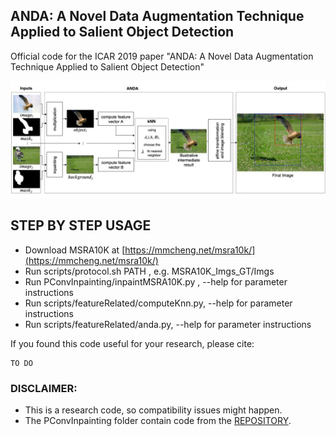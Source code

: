 ## ANDA:  A Novel Data Augmentation Technique Applied to Salient Object Detection
Official code for the ICAR 2019 paper "ANDA:  A Novel Data Augmentation Technique Applied to Salient Object Detection"

<p align="center">
<img src="./documentation/flowchart.jpg">
</p>

## STEP BY STEP USAGE

- Download MSRA10K at [https://mmcheng.net/msra10k/](https://mmcheng.net/msra10k/)
- Run scripts/protocol.sh PATH , e.g. MSRA10K_Imgs_GT/Imgs
- Run PConvInpainting/inpaintMSRA10K.py , --help for parameter instructions
- Run scripts/featureRelated/computeKnn.py, --help for parameter instructions
- Run scripts/featureRelated/anda.py, --help for parameter instructions

If you found this code useful for your research, please cite:
```
TO DO
```

### DISCLAIMER:

- This is a research code, so compatibility issues might happen.
- The PConvInpainting folder contain code from the [REPOSITORY](https://github.com/MathiasGruber/PConv-Keras).
